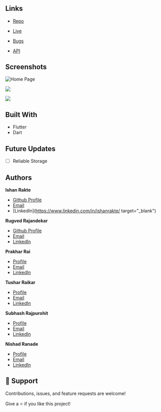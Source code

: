 <!-- # covitrack

A new Flutter application.

## Getting Started

This project is a starting point for a Flutter application.

A few resources to get you started if this is your first Flutter project:

- [Lab: Write your first Flutter app](https://flutter.dev/docs/get-started/codelab)
- [Cookbook: Useful Flutter samples](https://flutter.dev/docs/cookbook)

For help getting started with Flutter, view our
[online documentation](https://flutter.dev/docs), which offers tutorials,
samples, guidance on mobile development, and a full API reference. -->

<h1 align="center"><project-name></h1>

<p align="center"><project-description></p>

## Links

- [Repo](https://github.com/Rohit19060/<project-name> "<project-name> Repo")

- [Live](<Homepage url> "Live View")

- [Bugs](https://github.com/Rohit19060/<project-name>/issues "Issues Page")

- [API](<API Link> "API")

## Screenshots

![Home Page](https://drive.google.com/file/d/1slLLf8wzvzTGtwv8yYhkg5lR8-V4o5Hp/view?usp=sharing)

![](/screenshots/2.png)

![](/screenshots/3.png)

## Built With

- Flutter
- Dart

## Future Updates

- [ ] Reliable Storage

## Authors

**Ishan Rakte**

- [Github Profile](https://github.com/IshanRakte)
- [Email](mailto:ishan.rakte@gmail.com?subject=Hi "Hi!" )
- [LinkedIn](https://www.linkedin.com/in/ishanrakte/ target="_blank")
  
**Rugved Rajandekar**

- [Github Profile](https://github.com/RugvedR)
- [Email](mailto:ishan.rakte@gmail.com?subject=Hi "Hi!")
- [LinkedIn](https://www.linkedin.com/in/rugved-rajandekar-796671208/)
  
**Prakhar Rai**

- [Profile](https://github.com/IshanRakte)
- [Email](mailto:ishan.rakte@gmail.com?subject=Hi "Hi!")
- [LinkedIn](https://www.linkedin.com/in/prakhar-rai-1142002/)
  
**Tushar Raikar**

- [Profile](https://github.com/IshanRakte)
- [Email](mailto:ishan.rakte@gmail.com?subject=Hi "Hi!")
- [LinkedIn](https://www.linkedin.com/in/tushar-raikar-305b2921a/)

**Subhash Rajpurohit**

- [Profile](https://github.com/IshanRakte)
- [Email](mailto:ishan.rakte@gmail.com?subject=Hi "Hi!")
- [LinkedIn](https://www.linkedin.com/in/subhash-rajpurohit-820664209/)
  
**Nishad Ranade**

- [Profile](https://github.com/IshanRakte)
- [Email](mailto:ishan.rakte@gmail.com?subject=Hi "Hi!")
- [LinkedIn](https://www.linkedin.com/in/nishad-ranade-52ab36208/)

## 🤝 Support

Contributions, issues, and feature requests are welcome!

Give a ⭐️ if you like this project!
